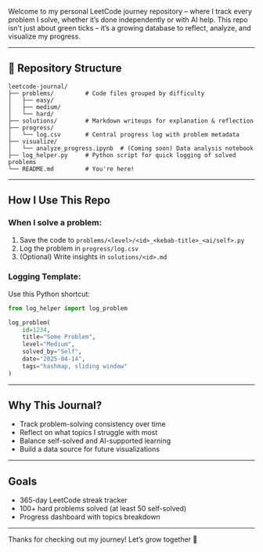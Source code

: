 Welcome to my personal LeetCode journey repository – where I track every problem I solve, whether it’s done independently or with AI help. This repo isn't just about green ticks – it’s a growing database to reflect, analyze, and visualize my progress.

---

## 📁 Repository Structure

```
leetcode-journal/
├── problems/         # Code files grouped by difficulty
│   ├── easy/
│   ├── medium/
│   └── hard/
├── solutions/        # Markdown writeups for explanation & reflection
├── progress/
│   └── log.csv       # Central progress log with problem metadata
├── visualize/
│   └── analyze_progress.ipynb  # (Coming soon) Data analysis notebook
├── log_helper.py     # Python script for quick logging of solved problems
└── README.md         # You're here!
```

---

## How I Use This Repo

### When I solve a problem:
1. Save the code to `problems/<level>/<id>_<kebab-title>_<ai/self>.py`
2. Log the problem in `progress/log.csv`
3. (Optional) Write insights in `solutions/<id>.md`

### Logging Template:
Use this Python shortcut:

```python
from log_helper import log_problem

log_problem(
    id=1234,
    title="Some Problem",
    level="Medium",
    solved_by="Self",
    date="2025-04-14",
    tags="hashmap, sliding window"
)
```

---

## Why This Journal?

- Track problem-solving consistency over time
- Reflect on what topics I struggle with most
- Balance self-solved and AI-supported learning
- Build a data source for future visualizations

---

## Goals

- 365-day LeetCode streak tracker
- 100+ hard problems solved (at least 50 self-solved)
- Progress dashboard with topics breakdown

---

Thanks for checking out my journey! Let’s grow together 💪
